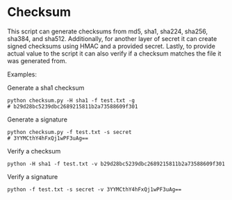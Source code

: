 # Checksum

This script can generate checksums from md5, sha1, sha224, sha256, sha384, and sha512.
Additionally, for another layer of secret it can create signed checksums using HMAC and a provided secret.
Lastly, to provide actual value to the script it can also verify if a checksum matches the file it was generated from.

Examples:

Generate a sha1 checksum

```
python checksum.py -H sha1 -f test.txt -g
# b29d28bc5239dbc2689215811b2a73588609f301
```

Generate a signature

```
python checksum.py -f test.txt -s secret
# 3YYMCthY4hFxQj1wPF3uAg==
```

Verify a checksum

```
python -H sha1 -f test.txt -v b29d28bc5239dbc2689215811b2a73588609f301
```

Verify a signature

```
python -f test.txt -s secret -v 3YYMCthY4hFxQj1wPF3uAg==
```
